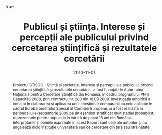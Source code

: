 ﻿---
featured: false

authors: ["Lazăr Vlăsceanu", "Adrian Dușa", "Cosima Rughiniș"]

title: "Publicul și știința. Interese și percepții ale publicului privind cercetarea științifică și rezultatele cercetării"

date: "2010-11-01"
publishDate: "2010-11-01"

# 0 = Uncategorized, 1 = Conference proceedings, 2 = Journal, 3 = Work in progress, 4 = Technical report, 5 = Book, 6 = Book chapter
publication_types: ["4"]

publication: ""

publication_short: ""

abstract: "Proiectul STISOC - Știință și societate. Interese și percepții ale publicului privind cercetarea științifică și rezultatele cercetării - a fost finanțat de Autoritatea Națională pentru Cercetare Științifică din România, în cadrul programului PN II Capacități 2008, prin contractul nr. 203 din 10.09.2008. Investigația empirică a constat în elaborarea și aplicarea unui chestionar comparabil cu cele aplicate în cadrul Eurobarometrului Special al Comisiei Europene, și a fost realizată în perioada iulie-septembrie 2009 pe un eșantion stratificat multistadial probabilist, reprezentativ pentru populația în vârstă de peste 18 ani din România. Interpretările și opiniile exprimate în acest Raport sunt cele ale autorilor și nu angajează nicio instituție universitară sau de cercetare din țară sau străinătate."

doi: ""

projects: []

summary: 

math: true

tags:

# url_code: ""
# url_dataset: ""
url_pdf: "files/2010-STISOC.pdf"
# url_poster: ""
# url_project: ""
# url_slides: ""
# url_source: ""
# url_video: ""

image:
  caption: ""
  focal_point: ""
  preview_only: false
---


